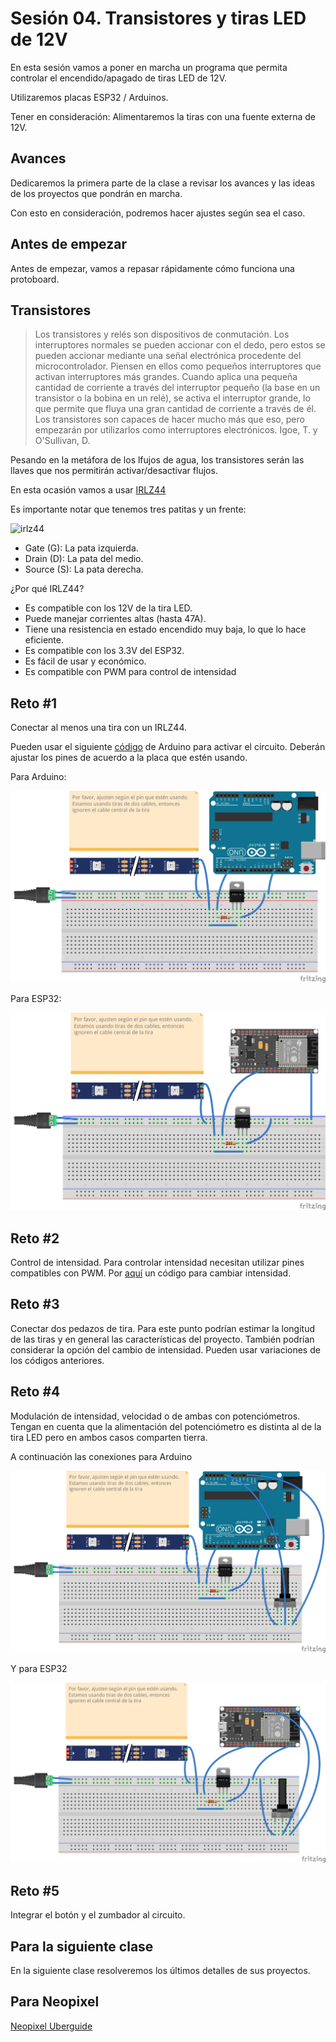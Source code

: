 # Sesión 04. Transistores y tiras LED de 12V

En esta sesión vamos a poner en marcha un programa que permita controlar el encendido/apagado de tiras LED de 12V. 

Utilizaremos placas ESP32 / Arduinos. 

Tener en consideración: Alimentaremos la tiras con una fuente externa de 12V. 

## Avances

Dedicaremos la primera parte de la clase a revisar los avances y las ideas de los proyectos que pondrán en marcha. 

Con esto en consideración, podremos hacer ajustes según sea el caso. 

## Antes de empezar

Antes de empezar, vamos a repasar rápidamente cómo funciona una protoboard. 

## Transistores 

> Los transistores y relés son dispositivos de conmutación. Los interruptores normales se pueden accionar con el dedo, pero estos se pueden accionar mediante una señal electrónica procedente del microcontrolador. Piensen en ellos como pequeños interruptores que activan interruptores más grandes. Cuando aplica una pequeña cantidad de corriente a través del interruptor pequeño (la base en un transistor o la bobina en un relé), se activa el interruptor grande, lo que permite que fluya una gran cantidad de corriente a través de él. Los transistores son capaces de hacer mucho más que eso, pero empezarán por utilizarlos como interruptores electrónicos. Igoe, T. y O'Sullivan, D.

Pesando en la metáfora de los lfujos de agua, los transistores serán las llaves que nos permitirán activar/desactivar flujos. 

En esta ocasión vamos a usar [IRLZ44](https://www.alldatasheet.com/datasheet-pdf/view/441427/VISHAY/IRLZ44.html)

Es importante notar que tenemos tres patitas y un frente: 

![irlz44](https://www.electronica.uy/wp-content/uploads/2024/04/IRLZ44N-1.jpg)

- Gate (G): La pata izquierda.
- Drain (D): La pata del medio.
- Source (S): La pata derecha.

¿Por qué IRLZ44?

- Es compatible con los 12V de la tira LED.
- Puede manejar corrientes altas (hasta 47A).
- Tiene una resistencia en estado encendido muy baja, lo que lo hace eficiente.
- Es compatible con los 3.3V del ESP32.
- Es fácil de usar y económico.
- Es compatible con PWM para control de intensidad

## Reto #1

Conectar al menos una tira con un IRLZ44. 

Pueden usar el siguiente [código](./unaTira/unaTiraArduino.ino) de Arduino para activar el circuito. Deberán ajustar los pines de acuerdo a la placa que estén usando. 

Para Arduino: 

![arduino](./unaTira/ledsmofset_Arduino.png)

Para ESP32:

![esp32](./unaTira/ledsmofset_ESP32.png)

## Reto #2

Control de intensidad. Para controlar intensidad necesitan utilizar pines compatibles con PWM. Por [aquí](./intensidad/intensidad.ino) un código para cambiar intensidad. 

## Reto #3

Conectar dos pedazos de tira. Para este punto podrían estimar la longitud de las tiras y en general las características del proyecto. También podrían considerar la opción del cambio de intensidad. Pueden usar variaciones de los códigos anteriores. 

## Reto #4

Modulación de intensidad, velocidad o de ambas con potenciómetros. Tengan en cuenta que la alimentación del potenciómetro es distinta al de la tira LED pero en ambos casos comparten tierra.

A continuación las conexiones para Arduino

![arduino](./intensidad/ledsmofset_Arduino.png)

Y para ESP32

![esp32](./intensidad/ledsmofset_ESP32.png)

## Reto #5

Integrar el botón y el zumbador al circuito. 

## Para la siguiente clase

En la siguiente clase resolveremos los últimos detalles de sus proyectos. 

## Para Neopixel

[Neopixel Uberguide](https://learn.adafruit.com/adafruit-neopixel-uberguide)